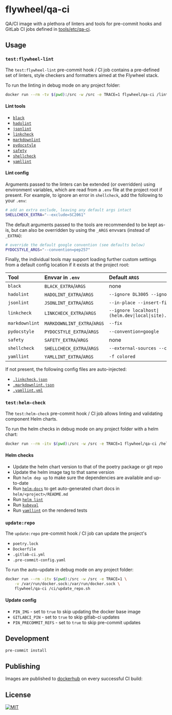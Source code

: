 # flywheel/qa-ci

QA/CI image with a plethora of linters and tools for pre-commit hooks and GitLab
CI jobs defined in [tools/etc/qa-ci](https://gitlab.com/flywheel-io/tools/etc/qa-ci).

## Usage

### `test:flywheel-lint`

The `test:flywheel-lint` pre-commit hook / CI job contains a pre-defined set of
linters, style checkers and formatters aimed at the Flywheel stack.

To run the linting in debug mode on any project folder:

```bash
docker run --rm -tv $(pwd):/src -w /src -e TRACE=1 flywheel/qa-ci /lint/run.sh
```

#### Lint tools

- [`black`](https://github.com/psf/black)
- [`hadolint`](https://github.com/hadolint/hadolint)
- [`jsonlint`](https://www.npmjs.com/package/jsonlint)
- [`linkcheck`](qa_ci/lint/linkcheck.sh)
- [`markdownlint`](https://github.com/DavidAnson/markdownlint)
- [`pydocstyle`](https://github.com/PyCQA/pydocstyle)
- [`safety`](https://github.com/pyupio/safety)
- [`shellcheck`](https://github.com/koalaman/shellcheck)
- [`yamllint`](https://github.com/adrienverge/yamllint)

#### Lint config

Arguments passed to the linters can be extended (or overridden) using environment
variables, which are read from a `.env` file at the project root if present. For
example, to ignore an error in `shellcheck`, add the following to your `.env`:

```bash
# add an extra exclude, leaving any default args intact
SHELLCHECK_EXTRA="--exclude=SC2061"
```

The default arguments passed to the tools are recommended to be kept as-is, but
can also be overridden by using the `_ARGS` envvars (instead of `_EXTRA`):

```bash
# override the default google convention (see defaults below)
PYDOCSTYLE_ARGS="--convention=pep257"
```

Finally, the individual tools may support loading further custom settings from a
default config location if it exists at the project root:

<!-- markdownlint-disable MD013 -->
| Tool           | Envvar in `.env`            | Default `ARGS`                                            | Config file |
| :------------- | :-------------------------- | :-------------------------------------------------------- | :---------- |
| `black`        | `BLACK_EXTRA`/`ARGS`        | none                                                      | [`pyproject.toml`](https://github.com/psf/black#configuration-format)|
| `hadolint`     | `HADOLINT_EXTRA`/`ARGS`     | `--ignore DL3005 --ignore DL3059`                         | [`.hadolint.yaml`](https://github.com/hadolint/hadolint#configure)|
| `jsonlint`     | `JSONLINT_EXTRA`/`ARGS`     | `--in-place --insert-final-newline`                       | none |
| `linkcheck`    | `LINKCHECK_EXTRA`/`ARGS`    | `--ignore localhost\|(helm.dev\|local\|site).flywheel.io` | [`.linkcheck.json`](https://github.com/tcort/markdown-link-check#config-file-format)|
| `markdownlint` | `MARKDOWNLINT_EXTRA`/`ARGS` | `--fix`                                                   | [`.markdownlint.json`](https://github.com/DavidAnson/markdownlint#optionsconfig)|
| `pydocstyle`   | `PYDOCSTYLE_EXTRA`/`ARGS`   | `--convention=google`                                     | [`.pydocstyle.ini`](http://www.pydocstyle.org/en/stable/snippets/config.html)|
| `safety`       | `SAFETY_EXTRA`/`ARGS`       | none                                                      | none |
| `shellcheck`   | `SHELLCHECK_EXTRA`/`ARGS`   | `--external-sources --color=always`                       | [`.shellcheckrc`](https://github.com/koalaman/shellcheck/blob/master/shellcheck.1.md#rc-files)|
| `yamllint`     | `YAMLLINT_EXTRA`/`ARGS`     | `-f colored`                                              | [`.yamllint.yml`](https://yamllint.readthedocs.io/en/stable/configuration.html#extending-the-default-configuration)|
<!-- markdownlint-enable -->

If not present, the following config files are auto-injected:

- [`.linkcheck.json`](qa_ci/lint/.linkcheck.json)
- [`.markdownlint.json`](qa_ci/lint/.markdownlint.json)
- [`.yamllint.yml`](qa_ci/lint/.yamllint.yml)

### `test:helm-check`

The `test:helm-check` pre-commit hook / CI job allows linting and validating
component Helm charts.

To run the helm checks in debug mode on any project folder with a helm chart:

```bash
docker run --rm -itv $(pwd):/src -w /src -e TRACE=1 flywheel/qa-ci /helm/run.sh
```

#### Helm checks

- Update the helm chart version to that of the poetry package or git repo
- Update the helm image tag to that same version
- Run `helm dep up` to make sure the dependencies are available and up-to-date
- Run [`helm-docs`](https://github.com/norwoodj/helm-docs) to get auto-generated
chart docs in `helm/<project>/README.md`
- Run [`helm lint`](https://helm.sh/docs/helm/helm_lint/)
- Run [`kubeval`](https://www.kubeval.com/)
- Run [`yamllint`](https://yamllint.readthedocs.io/en/stable/) on the rendered
tests

### `update:repo`

The `update:repo` pre-commit hook / CI job can update the project's

- `poetry.lock`
- `Dockerfile`
- `.gitlab-ci.yml`
- `.pre-commit-config.yaml`

To run the auto-update in debug mode on any project folder:

```bash
docker run --rm -itv $(pwd):/src -w /src -e TRACE=1 \
    -v /var/run/docker.sock:/var/run/docker.sock \
    flywheel/qa-ci /ci/update_repo.sh
```

#### Update config

<!-- TODO refactor/unify the scripts and the envvars  -->
- `PIN_IMG` - set to `true` to skip updating the docker base image
- `GITLABCI_PIN` - set to `true` to skip gitlab-ci updates
- `PIN_PRECOMMIT_REFS` - set to `true` to skip pre-commit updates

## Development

```bash
pre-commit install
```

## Publishing

Images are published to [dockerhub](https://hub.docker.com/repository/docker/flywheel/qa-ci/tags?page=1&ordering=last_updated)
on every successful CI build:

## License

[![MIT](https://img.shields.io/badge/license-MIT-green)](LICENSE)
